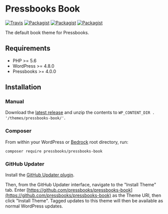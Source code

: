 # Pressbooks Book

[![Travis](https://travis-ci.org/pressbooks/pressbooks-book.svg?branch=dev)](https://travis-ci.org/pressbooks/pressbooks-book/) [![Packagist](https://img.shields.io/packagist/l/pressbooks/pressbooks-book.svg)](https://packagist.org/packages/pressbooks/pressbooks-book) [![Packagist](https://img.shields.io/packagist/v/pressbooks/pressbooks-book.svg)](https://packagist.org/packages/pressbooks/pressbooks-book) [![Packagist](https://img.shields.io/packagist/vpre/pressbooks/pressbooks-book.svg)](https://packagist.org/packages/pressbooks/pressbooks-book)

The default book theme for Pressbooks.

## Requirements

* PHP >= 5.6
* WordPress >= 4.8.0
* Pressbooks >= 4.0.0

## Installation

### Manual

Download the [latest release](https://github.com/pressbooks/pressbooks-book/releases/latest/) and unzip the contents to `WP_CONTENT_DIR . '/themes/pressbooks-book/'`.

### Composer

From within your WordPress or [Bedrock](https://roots.io/bedrock/) root directory, run:

```
composer require pressbooks/pressbooks-book
```

### GitHub Updater

Install the [GitHub Updater plugin](https://github.com/afragen/github-updater).

Then, from the GitHub Updater interface, navigate to the "Install Theme" tab. Enter [https://github.com/pressbooks/pressbooks-book](https://github.com/pressbooks/pressbooks-book) as the Theme URI, then click "Install Theme". Tagged updates to this theme will then be available as normal WordPress updates.
